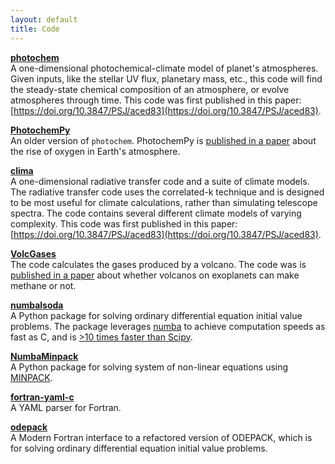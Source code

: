 ```yaml
---
layout: default
title: Code
---
```


[**photochem**](https://github.com/Nicholaswogan/photochem)<br />
A one-dimensional photochemical-climate model of planet's atmospheres. Given inputs, like the stellar UV flux, planetary mass, etc., this code will find the steady-state chemical composition of an atmosphere, or evolve atmospheres through time. This code was first published in this paper: [https://doi.org/10.3847/PSJ/aced83](https://doi.org/10.3847/PSJ/aced83).

[**PhotochemPy**](https://github.com/Nicholaswogan/PhotochemPy)<br />
An older version of `photochem`. PhotochemPy is [published in a paper](https://doi.org/10.1073/pnas.2205618119) about the rise of oxygen in Earth's atmosphere.

[**clima**](https://github.com/Nicholaswogan/clima)<br />
A one-dimensional radiative transfer code and a suite of climate models. The radiative transfer code uses the correlated-k technique and is designed to be most useful for climate calculations, rather than simulating telescope spectra. The code contains several different climate models of varying complexity. This code was first published in this paper: [https://doi.org/10.3847/PSJ/aced83](https://doi.org/10.3847/PSJ/aced83).

[**VolcGases**](https://github.com/Nicholaswogan/VolcGases)<br />
The code calculates the gases produced by a volcano. The code was is [published in a paper](https://doi.org/DOI:10.3847/PSJ/abb99e) about whether volcanos on exoplanets can make methane or not.

[**numbalsoda**](https://github.com/Nicholaswogan/numblsoda)<br />
A Python package for solving ordinary differential equation initial value problems. The package leverages [numba](https://numba.pydata.org/) to achieve computation speeds as fast as C, and is [>10 times faster than Scipy](https://github.com/Nicholaswogan/numblsoda/tree/main/benchmark).

[**NumbaMinpack**](https://github.com/Nicholaswogan/NumbaMinpack)<br />
A Python package for solving system of non-linear equations using [MINPACK](https://en.wikipedia.org/wiki/MINPACK). 

[**fortran-yaml-c**](https://github.com/Nicholaswogan/fortran-yaml-c)<br />
A YAML parser for Fortran.

[**odepack**](https://github.com/Nicholaswogan/odepack)<br />
A Modern Fortran interface to a refactored version of ODEPACK, which is for solving ordinary differential equation initial value problems.
